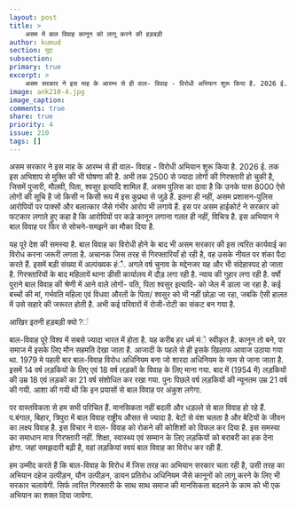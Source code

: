 ```yaml
---
layout: post
title: >
    असम में बाल विवाह कानून को लागू करने की हड़बड़ी
author: kumud
section: मुद्दा
subsection:
primary: true
excerpt: >
    असम सरकार ने इस माह के आरम्भ से ही वाल- विवाह - विरोधी अभियान शुरू किया है. 2026 ई. तक इस अभिशाप से मुक्ति की भी घोषणा की है. अभी तक 2500 से ज्यादा लोगों की गिरफ्तारी हो चुकी है, जिसमें पुजारी, मौलवी, पिता, श्वसुर इत्यादि शामिल हैं.
image: ank210-4.jpg
image_caption: 
comments: true
share: true
priority: 4
issue: 210
tags: []
---
```


असम सरकार ने इस माह के आरम्भ से ही वाल- विवाह - विरोधी अभियान शुरू किया है. 2026 ई. तक इस अभिशाप से मुक्ति की भी घोषणा की है. अभी तक 2500 से ज्यादा लोगों की गिरफ्तारी हो चुकी है, जिसमें पुजारी, मौलवी, पिता, श्वसुर इत्यादि शामिल हैं. असम पुलिस का दावा है कि उनके पास 8000 ऐसे लोगों की सूचि है जो किसी न किसी रूप में इस कुप्रथा से जुड़े हैं. इतना ही नहीं, असम प्रशासन-पुलिस आरोपियों पर पाक्सों और बलात्कार जैसे गंभीर आरोप भी लगाये हैं. इस पर असम हाईकोर्ट ने सरकार को फटकार लगाते हुए कहा है कि आरोपियों पर कड़े कानून लगाना गलत ही नहीं, विचित्र है. इस अभियान ने बाल विवाह पर फिर से सोचने-समझने का मौका दिया है.

यह पूरे देश की समस्या है. बाल विवाह का विरोधी होने के बाद भी असम सरकार की इस त्वरित कार्यवाई का विरोध करना जरूरी लगता है. अचानक जिस तरह से गिरफ्तारियाँ हो रही है, वह उसके नीयत पर शंका पैदा करते हैं. इसमें बड़ी संख्या में अल्पंख्यक हंै. अगले वर्ष चुनाव के मद्देनजर यह और भी संदेहास्पद हो जाता है. गिरफ्तारियों के बाद महिलायें थाना डीसी कार्यालय में दौड़ लगा रही है. न्याय की गुहार लगा रही है. वर्षो पुराने बाल विवाह की श्रेणी में आने वाले लोगों- पति, पिता श्वसुर इत्यादि- को जेल में डाला जा रहा है. कई बच्चों की मां, गर्भवति महिला एवं विधवा औरतों के पिता/ श्वसुर को भी नहीं छोड़ा जा रहा, जबकि ऐसी हालत में उसे सहारे की जरूरत होती है. अभी कई परिवारों में रोजी-रोटी का संकट बन गया है.

आखिर इतनी हड़बड़ी क्यो?ं

बाल-विवाह पूरे विश्व में सबसे ज्यादा भारत में होता है. यह करीब हर धर्म मंे स्वीकृत है. कानून तो बने, पर समाज में इसके लिए मौन सहमति देखा जाता है. आजादी के पहले से ही इसके खिलाफ आवाज उठाया गया था. 1979 मे पहली बार बाल-विवाह विरोध अधिनियम बना जो शारदा अधिनियम के नाम से जाना जाता है. इसमें 14 वर्ष लड़कियों के लिए एवं 18 वर्ष लड़कों के विवाह के लिए माना गया. बाद में (1954 में) लड़कियों की उम्र 18 एवं लड़कों का 21 वर्ष संशोधित कर रखा गया. पुनः पिछले वर्ष लड़कियों की न्यूनतम उम्र 21 वर्ष की गयी. आशा की गयी थी कि इन प्रयासों से बाल विवाह पर अंकुश लगेगा.

पर वास्तविकता से हम सभी परिचित हैं. मानसिकता नहीं बदली और धड़ल्ले से बाल विवाह हो रहे हैं. प.बंगाल, बिहार, त्रिपुरा में बाल विवाह राष्ट्रीय औसत से ज्यादा है. बेटों से वंश चलता है और बेटियों के जीवन का लक्ष्य विवाह है. इस विचार ने वाल- विवाह को रोकने की कोशिशों को विफल कर दिया है. इस समस्या का समाधान मात्र गिरफ्तारी नहीं. शिक्षा, स्वास्थ्य एवं सम्मान के लिए लड़कियों को बराबरी का हक देना होगा. जहां समझदारी बढ़ी है, वहां लड़कियां स्वयं बाल विवाह का विरोध कर रही हैं.  

हम उम्मीद करते हैं कि बाल-विवाह के विरोध में जिस तरह का अभियान सरकार चला रही है, उसी तरह का अभियान दहेज उत्पीड़न, यौन उत्पीड़न, डायन प्रतिरोध अधिनियम जैसे कानूनों को लागू करने के लिए भी सरकार चलायेगी. सिर्फ त्वरित गिरफ्तारी के साथ साथ समाज की मानसिकता बदलने के काम को भी एक अभियान का शक्ल दिया जायेगा. 